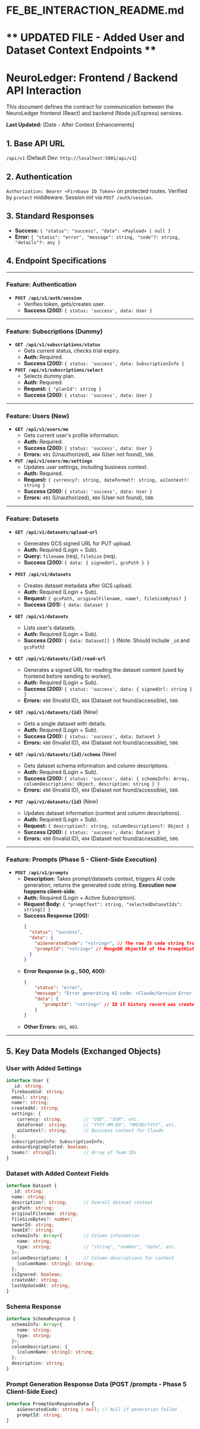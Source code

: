 # FE_BE_INTERACTION_README.md
# ** UPDATED FILE - Added User and Dataset Context Endpoints **

# NeuroLedger: Frontend / Backend API Interaction

This document defines the contract for communication between the NeuroLedger frontend (React) and backend (Node.js/Express) services.

**Last Updated:** [Date - After Context Enhancements]

## 1. Base API URL

`/api/v1` (Default Dev: `http://localhost:5001/api/v1`)

## 2. Authentication

`Authorization: Bearer <Firebase ID Token>` on protected routes. Verified by `protect` middleware. Session init via `POST /auth/session`.

## 3. Standard Responses

*   **Success:** `{ "status": "success", "data": <Payload> | null }`
*   **Error:** `{ "status": "error", "message": string, "code"?: string, "details"?: any }`

## 4. Endpoint Specifications

---

### Feature: Authentication

*   **`POST /api/v1/auth/session`**
    *   Verifies token, gets/creates user.
    *   **Success (200):** `{ status: 'success', data: User }`

---

### Feature: Subscriptions (Dummy)

*   **`GET /api/v1/subscriptions/status`**
    *   Gets current status, checks trial expiry.
    *   **Auth:** Required.
    *   **Success (200):** `{ status: 'success', data: SubscriptionInfo }`
*   **`POST /api/v1/subscriptions/select`**
    *   Selects dummy plan.
    *   **Auth:** Required.
    *   **Request:** `{ "planId": string }`
    *   **Success (200):** `{ status: 'success', data: User }`

---

### Feature: Users (New)

*   **`GET /api/v1/users/me`**
    *   Gets current user's profile information.
    *   **Auth:** Required.
    *   **Success (200):** `{ status: 'success', data: User }`
    *   **Errors:** `401` (Unauthorized), `404` (User not found), `500`.
*   **`PUT /api/v1/users/me/settings`**
    *   Updates user settings, including business context.
    *   **Auth:** Required.
    *   **Request:** `{ currency?: string, dateFormat?: string, aiContext?: string }`
    *   **Success (200):** `{ status: 'success', data: User }`
    *   **Errors:** `401` (Unauthorized), `404` (User not found), `500`.

---

### Feature: Datasets

*   **`GET /api/v1/datasets/upload-url`**
    *   Generates GCS signed URL for PUT upload.
    *   **Auth:** Required (Login + Sub).
    *   **Query:** `filename` (req), `fileSize` (req).
    *   **Success (200):** `{ data: { signedUrl, gcsPath } }`
*   **`POST /api/v1/datasets`**
    *   Creates dataset metadata after GCS upload.
    *   **Auth:** Required (Login + Sub).
    *   **Request:** `{ gcsPath, originalFilename, name?, fileSizeBytes? }`
    *   **Success (201):** `{ data: Dataset }`
*   **`GET /api/v1/datasets`**
    *   Lists user's datasets.
    *   **Auth:** Required (Login + Sub).
    *   **Success (200):** `{ data: Dataset[] }` (Note: Should include `_id` and `gcsPath`)
*   **`GET /api/v1/datasets/{id}/read-url`**
    *   Generates a signed URL for reading the dataset content (used by frontend before sending to worker).
    *   **Auth:** Required (Login + Sub).
    *   **Success (200):** `{ status: 'success', data: { signedUrl: string } }`
    *   **Errors:** `400` (Invalid ID), `404` (Dataset not found/accessible), `500`.

*   **`GET /api/v1/datasets/{id}`** (New)
    *   Gets a single dataset with details.
    *   **Auth:** Required (Login + Sub).
    *   **Success (200):** `{ status: 'success', data: Dataset }`
    *   **Errors:** `400` (Invalid ID), `404` (Dataset not found/accessible), `500`.

*   **`GET /api/v1/datasets/{id}/schema`** (New)
    *   Gets dataset schema information and column descriptions.
    *   **Auth:** Required (Login + Sub).
    *   **Success (200):** `{ status: 'success', data: { schemaInfo: Array, columnDescriptions: Object, description: string } }`
    *   **Errors:** `400` (Invalid ID), `404` (Dataset not found/accessible), `500`.

*   **`PUT /api/v1/datasets/{id}`** (New)
    *   Updates dataset information (context and column descriptions).
    *   **Auth:** Required (Login + Sub).
    *   **Request:** `{ description?: string, columnDescriptions?: Object }`
    *   **Success (200):** `{ status: 'success', data: Dataset }`
    *   **Errors:** `400` (Invalid ID), `404` (Dataset not found/accessible), `500`.

---

### Feature: Prompts (Phase 5 - Client-Side Execution)

*   **`POST /api/v1/prompts`**
    *   **Description:** Takes prompt/datasets context, triggers AI code generation, returns the generated code string. **Execution now happens client-side.**
    *   **Auth:** Required (Login + Active Subscription).
    *   **Request Body:** `{ "promptText": string, "selectedDatasetIds": string[] }`
    *   **Success Response (200):**
        ```json
        {
          "status": "success",
          "data": {
            "aiGeneratedCode": "<string>", // The raw JS code string from Claude
            "promptId": "<string>" // MongoDB ObjectId of the PromptHistory record
          }
        }
        ```
     * **Error Response (e.g., 500, 400):**
         ```json
         {
             "status": "error",
             "message": "Error generating AI code: <Claude/Service Error Details>",
             "data": {
                "promptId": "<string>" // ID if history record was created
             }
         }
         ```
    *   **Other Errors:** `401`, `403`.

---

## 5. Key Data Models (Exchanged Objects)

### User with Added Settings

```typescript
interface User {
  _id: string;
  firebaseUid: string;
  email: string;
  name?: string;
  createdAt: string;
  settings: {
    currency: string;        // "USD", "EUR", etc.
    dateFormat: string;      // "YYYY-MM-DD", "MM/DD/YYYY", etc.
    aiContext?: string;      // Business context for Claude
  };
  subscriptionInfo: SubscriptionInfo;
  onboardingCompleted: boolean;
  teams?: string[];          // Array of Team IDs
}
```

### Dataset with Added Context Fields

```typescript
interface Dataset {
  _id: string;
  name: string;
  description?: string;      // Overall dataset context
  gcsPath: string;
  originalFilename: string;
  fileSizeBytes?: number;
  ownerId: string;
  teamId?: string;
  schemaInfo: Array<{        // Column information
    name: string;
    type: string;            // "string", "number", "date", etc.
  }>;
  columnDescriptions: {      // Column descriptions for context
    [columnName: string]: string;
  };
  isIgnored: boolean;
  createdAt: string;
  lastUpdatedAt: string;
}
```

### Schema Response

```typescript
interface SchemaResponse {
  schemaInfo: Array<{
    name: string;
    type: string;
  }>;
  columnDescriptions: {
    [columnName: string]: string;
  };
  description: string;
}
```

### Prompt Generation Response Data (POST /prompts - Phase 5 Client-Side Exec)

```typescript
interface PromptGenResponseData {
    aiGeneratedCode: string | null; // Null if generation failed
    promptId: string;
}
```